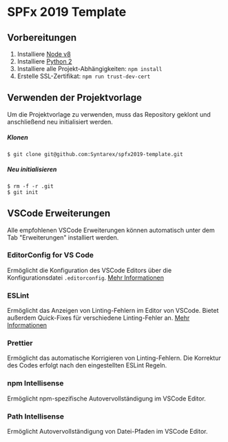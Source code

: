 # SPFx 2019 Template

## Vorbereitungen

1. Installiere [Node v8](https://nodejs.org/en/blog/release/v8.17.0)
2. Installiere [Python 2](https://www.python.org/downloads/windows)
3. Installiere alle Projekt-Abhängigkeiten: `npm install`
4. Erstelle SSL-Zertifikat: `npm run trust-dev-cert`

## Verwenden der Projektvorlage

Um die Projektvorlage zu verwenden, muss das Repository geklont und anschließend neu initialisiert werden.

##### Klonen

```
$ git clone git@github.com:Syntarex/spfx2019-template.git
```

##### Neu initialisieren

```
$ rm -f -r .git
$ git init
```

## VSCode Erweiterungen

Alle empfohlenen VSCode Erweiterungen können automatisch unter dem Tab "Erweiterungen" installiert werden.

### EditorConfig for VS Code

Ermöglicht die Konfiguration des VSCode Editors über die Konfigurationsdatei `.editorconfig`.
[Mehr Informationen](https://editorconfig.org/)

### ESLint

Ermöglicht das Anzeigen von Linting-Fehlern im Editor von VSCode.
Bietet außerdem Quick-Fixes für verschiedene Linting-Fehler an.
[Mehr Informationen](https://eslint.org/)

### Prettier

Ermöglicht das automatische Korrigieren von Linting-Fehlern.
Die Korrektur des Codes erfolgt nach den eingestellten ESLint Regeln.

### npm Intellisense

Ermöglicht npm-spezifische Autovervollständigung im VSCode Editor.

### Path Intellisense

Ermöglicht Autovervollständigung von Datei-Pfaden im VSCode Editor.
